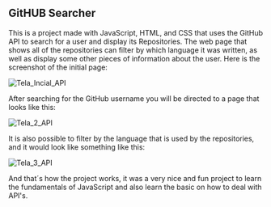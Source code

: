 ## GitHUB Searcher

This is a project made with JavaScript, HTML, and CSS that uses the GitHub API to search for a user and display its Repositories. 
The web page that shows all of the repositories can filter by which language it was written, as well as display some 
other pieces of information about the user.
Here is the screenshot of the initial page:

![Tela_Incial_API](https://github.com/PRazzoto/api-github-dev/assets/105748087/bed20602-21df-4470-a98b-bbafbc7d36f4)

After searching for the GitHub username you will be directed to a page that looks like this:

![Tela_2_API](https://github.com/PRazzoto/api-github-dev/assets/105748087/b30ad4c7-32ae-4df4-8a92-4f0600243788)

It is also possible to filter by the language that is used by the repositories, and it would look like something like this:

![Tela_3_API](https://github.com/PRazzoto/api-github-dev/assets/105748087/7179807a-59e4-4cc4-9acd-3359e6c06cf0)


And that´s how the project works, it was a very nice and fun project to learn the fundamentals of JavaScript and also learn the 
basic on how to deal with API's.
